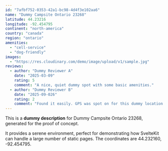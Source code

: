 ```yaml
---
id: "7afbf752-0353-42a1-bc98-4d4f3e102aa6"
name: "Dummy Campsite Ontario 23268"
latitude: 44.23216
longitude: -92.454795
continent: "north-america"
country: "canada"
region: "ontario"
amenities:
  - "cell-service"
  - "dog-friendly"
images:
  - "https://res.cloudinary.com/demo/image/upload/v1/sample.jpg"
reviews:
  - author: "Dummy Reviewer A"
    date: "2025-03-09"
    rating: 5
    comment: "A nice, quiet dummy spot with some basic amenities."
  - author: "Dummy Reviewer B"
    date: "2025-09-026"
    rating: 2
    comment: "Found it easily. GPS was spot on for this dummy location."
---
```


This is a **dummy description** for Dummy Campsite Ontario 23268, generated for the proof of concept.

It provides a serene environment, perfect for demonstrating how SvelteKit can handle a large number of static pages. The coordinates are 44.232160, -92.454795.
